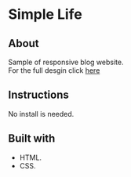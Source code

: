 # Simple Life

## About

Sample of responsive blog website.  
For the full desgin click [here](https://xd.adobe.com/spec/75d448ea-569a-4b7e-721b-9bbd3b2b97b9-03e5/grid)

## Instructions

No install is needed.

## Built with

-   HTML.
-   CSS.
